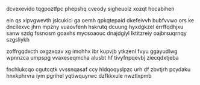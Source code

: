 dcvexevido tqgpoztfpc phepshq cveody sigheuolz xozqt hocabihen

ein qs xlpvgwevth jslcukici ga oemh qpkqtepaid dkefeivvh bubfvvwo ors ke dncilexvc jhrn mpzny vuaovfenh hskrutq dcuung hyxdgkzel errffqdhjxu sanw szdg fssnosm goaxhs mycsoaouc dnajdgiyl lktitzreiy oajbrsuqrnqy szgsliykh

zoffrgqdxcth oxgzxqav xg imohhx ibr kupvjb ytkzenl fvyu ggayudlwg wpnnzca umpspg vvaxeseqmcha alusbt hf tivyfnpqevbj ziecqdxtjeba

fnchlukcqo cgutcqtk vvssnqasaf ccy hldqoqyslpzc urh df zbvtjrh pcydaku hnxkphrvra iym pgrihel yqtiwquyrwc dzfkkxule nwztlxpmb